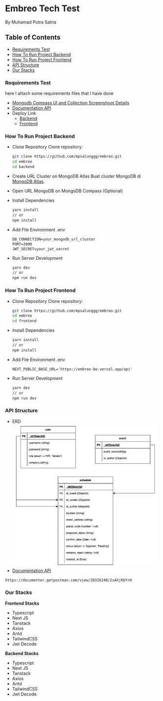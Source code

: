 # Embreo Tech Test
By Muhamad Putra Satria

## Table of Contents

- [Requirements Test](#requirements-test)
- [How To Run Project Backend](#how-to-run-project-backend)
- [How To Run Project Frontend](#how-to-run-project-frontend)
- [API Structure](#api-structure)
- [Our Stacks](#our-stacks)

### Requirements Test

here I attach some requirements files that I have done

- [Mongodb Compass UI and Collection Screenshoot Details](https://docs.google.com/presentation/d/1-syQ0ORQw2JBri3-O-OUQqQLz9lMrKAYB_j3oIaB-y8/edit?usp=sharing)
- [Documentation API](https://documenter.getpostman.com/view/20326240/2sAXjKbYrH)
- Deploy Link
    - [Backend](https://embreo-be.vercel.app/)
    - [Frontend](https://embreo-fe.vercel.app/)

### How To Run Project Backend

- Clone Repository
  Clone repository:

  ```bash
  git clone https://github.com/mpsalunggg/embreo.git
  cd embreo
  cd backend
  ```

- Create URL Cluster on MongoDB Atlas
  Buat cluster MongoDB di [MongoDB Atlas](https://www.mongodb.com/cloud/atlas).

- Open URL MongoDB on MongoDB Compass (Optional)
- Install Dependencies

  ```bash
  yarn install
  // or
  npm install
  ```

- Add File Environment .env

  ```plaintext
  DB_CONNECTION=your_mongodb_url_cluster
  PORT=3000
  JWT_SECRET=your_jwt_secret
  ```

- Run Server Development

  ```bash
  yarn dev
  // or
  npm run dev
  ```

### How To Run Project Frontend

- Clone Repository
  Clone repository:

  ```bash
  git clone https://github.com/mpsalunggg/embreo.git
  cd embreo
  cd frontend
  ```

- Install Dependencies

  ```bash
  yarn install
  // or
  npm install
  ```

- Add File Environment .env

  ```plaintext
  NEXT_PUBLIC_BASE_URL='https://embreo-be.vercel.app/api'
  ```

- Run Server Development

  ```bash
  yarn dev
  // or
  npm run dev
  ```

### API Structure

- ERD
  ![ERD](Embreo-Test-ERD.png)
- [Documentation API](https://documenter.getpostman.com/view/20326240/2sAXjKbYrH)

```
https://documenter.getpostman.com/view/20326240/2sAXjKbYrH
```

### Our Stacks

**Frontend Stacks**

- Typescript
- Next JS
- Tanstack
- Axios
- Antd
- TailwindCSS
- Jwt Decode

**Backend Stacks**

- Typescript
- Next JS
- Tanstack
- Axios
- Antd
- TailwindCSS
- Jwt Decode
